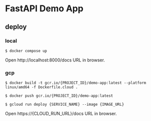 # FastAPI Demo App

## deploy

### local
```
$ docker compose up
```
Open http://localhost:8000/docs URL in browser.

### gcp
```
$ docker build -t gcr.io/{PROJECT_ID}/demo-app:latest --platform linux/amd64 -f Dockerfile.cloud .

$ docker push gcr.io/{PROJECT_ID}/demo-app:latest

$ gcloud run deploy {SERVICE_NAME} --image {IMAGE_URL}
```

Open https://{CLOUD_RUN_URL}/docs URL in browser.